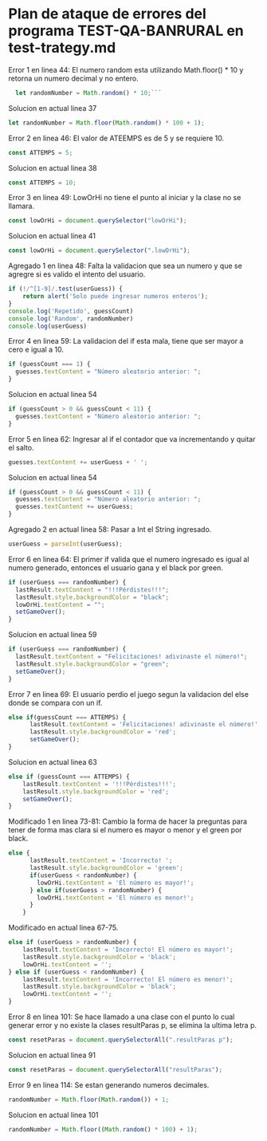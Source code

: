 # Plan de ataque de errores del programa TEST-QA-BANRURAL en test-trategy.md

Error 1 en linea 44: El numero random esta utilizando Math.floor() * 10 y retorna un numero decimal y no entero.
````javascript
  let randomNumber = Math.random() * 10;```
````
Solucion en actual linea 37
```javascript
let randomNumber = Math.floor(Math.random() * 100 + 1);
```

Error 2 en linea 46: El valor de ATEEMPS es de 5 y se requiere 10.
```javascript
const ATTEMPS = 5;
```
Solucion en actual linea 38
```javascript
const ATTEMPS = 10;
```

Error 3 en linea 49: LowOrHi no tiene el punto al iniciar y la clase no se llamara.
```javascript
const lowOrHi = document.querySelector("lowOrHi");
```
Solucion en actual linea 41
```javascript
const lowOrHi = document.querySelector(".lowOrHi");
```

Agregado 1 en linea 48: Falta la validacion que sea un numero  y que se agregre si es valido el intento del usuario.
```javascript
if (!/^[1-9]/.test(userGuess)) {
    return alert('Solo puede ingresar numeros enteros');
}
console.log('Repetido', guessCount)
console.log('Random', randomNumber)
console.log(userGuess)
```

Error 4 en linea 59: La validacion del if esta mala, tiene que ser mayor a cero e igual a 10.
```javascript
if (guessCount === 1) {
  guesses.textContent = "Número aleatorio anterior: ";
}
```
Solucion en actual linea 54
```javascript
if (guessCount > 0 && guessCount < 11) {
  guesses.textContent = "Número aleatorio anterior: ";
}
```

Error 5 en linea 62: Ingresar al if el contador que va incrementando y quitar el salto.
```javascript
guesses.textContent += userGuess + ' ';
```
Solucion en actual linea 54
```javascript
if (guessCount > 0 && guessCount < 11) {
  guesses.textContent = "Número aleatorio anterior: ";
  guesses.textContent += userGuess;
}
```

Agregado 2 en actual linea 58: Pasar a Int el String ingresado.
```javascript
userGuess = parseInt(userGuess);
```

Error 6 en linea 64: El primer if valida que el numero ingresado es igual al numero generado, entonces el usuario gana y el black por green.
```javascript
if (userGuess === randomNumber) {
  lastResult.textContent = "!!!Pérdistes!!!";
  lastResult.style.backgroundColor = "black";
  lowOrHi.textContent = "";
  setGameOver();
}
```
Solucion en actual linea 59
```javascript
if (userGuess === randomNumber) {
  lastResult.textContent = "Felicitaciones! adivinaste el número!";
  lastResult.style.backgroundColor = "green";
  setGameOver();
}
```

Error 7 en linea 69: El usuario perdio el juego segun la validacion del else donde se compara con un if.
```javascript
else if(guessCount === ATTEMPS) {
      lastResult.textContent = 'Felicitaciones! adivinaste el número!';
      lastResult.style.backgroundColor = 'red';
      setGameOver();
}
```
Solucion en actual linea 63
```javascript
else if (guessCount === ATTEMPS) {
    lastResult.textContent = '!!!Pérdistes!!!';
    lastResult.style.backgroundColor = 'red';
    setGameOver();
}
```

Modificado 1 en linea 73-81: Cambio la forma de hacer la preguntas para tener de forma mas clara si el numero es mayor o menor y el green por black.
```javascript
else {
      lastResult.textContent = 'Incorrecto! ';
      lastResult.style.backgroundColor = 'green';
      if(userGuess < randomNumber) {
        lowOrHi.textContent = 'El número es mayor!';
      } else if(userGuess > randomNumber) {
        lowOrHi.textContent = 'El número es menor!';
      }
    }
```
Modificado en actual linea 67-75.
```javascript
else if (userGuess > randomNumber) {
    lastResult.textContent = 'Incorrecto! El número es mayor!';
    lastResult.style.backgroundColor = 'black';
    lowOrHi.textContent = '';
} else if (userGuess < randomNumber) {
    lastResult.textContent = 'Incorrecto! El número es menor!';
    lastResult.style.backgroundColor = 'black';
    lowOrHi.textContent = '';
}
```

Error 8 en linea 101: Se hace llamado a una clase con el punto lo cual generar error y no existe la clases resultParas p, se elimina la ultima letra p.
```javascript
const resetParas = document.querySelectorAll(".resultParas p");
```
Solucion en actual linea 91
```javascript
const resetParas = document.querySelectorAll("resultParas");
```

Error 9 en linea 114: Se estan generando numeros decimales.
```javascript
randomNumber = Math.floor(Math.random()) + 1;
```
Solucion en actual linea 101
```javascript
randomNumber = Math.floor((Math.random() * 100) + 1);
```